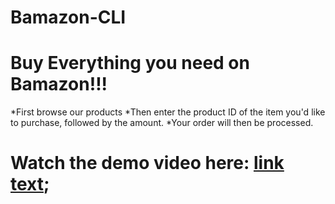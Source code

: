 # Bamazon-CLI

# Buy Everything you need on Bamazon!!!

 *First browse our products 
 *Then enter the product ID of the item you'd like to purchase, followed by the amount.
 *Your order will then be processed. 

# Watch the demo video here: [link text](https://drive.google.com/file/d/17LJl0xod9HES9s4F9mUkp1CriR312Rgr/view);  